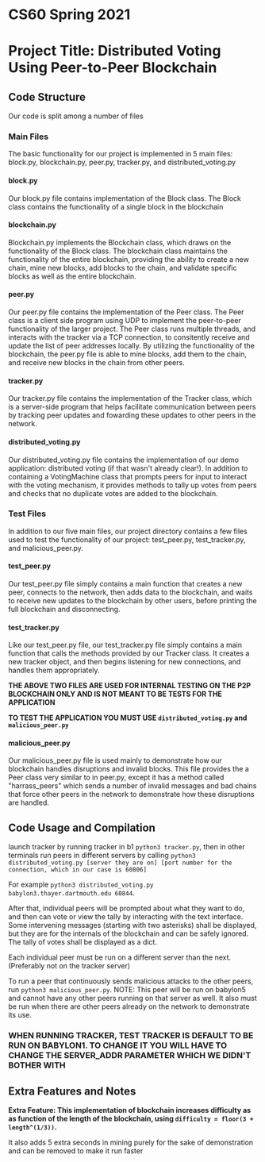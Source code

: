 # CS60 Spring 2021
# Project Title: Distributed Voting Using Peer-to-Peer Blockchain

## Code Structure

Our code is split among a number of files 

### Main Files

The basic functionality for our project is implemented in 5 main files: block.py, blockchain.py, peer.py, tracker.py, and distributed_voting.py

#### block.py

Our block.py file contains implementation of the Block class. The Block class contains the functionality of a single block in the blockchain

#### blockchain.py

Blockchain.py implements the Blockchain class, which draws on the functionality of the Block class. The blockchain class maintains the functionality of the entire blockchain, providing the ability to create a new chain, mine new blocks, add blocks to the chain, and validate specific blocks as well as the entire blockchain.

#### peer.py

Our peer.py file contains the implementation of the Peer class. The Peer class is a client side program using UDP to implement the peer-to-peer functionality of the larger project. The Peer class runs multiple threads, and interacts with the tracker via a TCP connection, to consitently receive and update the list of peer addresses locally. By utilizing the functionality of the blockchain, the peer.py file is able to mine blocks, add them to the chain, and receive new blocks in the chain from other peers.

#### tracker.py

Our tracker.py file contains the implementation of the Tracker class, which is a server-side program that helps facilitate communication between peers by tracking peer updates and fowarding these updates to other peers in the network.

#### distributed_voting.py

Our distributed_voting.py file contains the implementation of our demo application: distributed voting (if that wasn't already clear!). In addition to containing a VotingMachine class that prompts peers for input to interact with the voting mechanism, it provides methods to tally up votes from peers and checks that no duplicate votes are added to the blockchain.

### Test Files

In addition to our five main files, our project directory contains a few files used to test the functionality of our project: test_peer.py, test_tracker.py, and malicious_peer.py.

#### test_peer.py

Our test_peer.py file simply contains a main function that creates a new peer, connects to the network, then adds data to the blockchain, and waits to receive new updates to the blockchain by other users, before printing the full blockchain and disconnecting.

#### test_tracker.py

Like our test_peer.py file, our test_tracker.py file simply contains a main function that calls the methods provided by our Tracker class. It creates a new tracker object, and then begins listening for new connections, and handles them appropriately.

**THE ABOVE TWO FILES ARE USED FOR INTERNAL TESTING ON THE P2P BLOCKCHAIN ONLY AND IS NOT MEANT TO BE TESTS FOR THE APPLICATION**

**TO TEST THE APPLICATION YOU MUST USE `distributed_voting.py` and `malicious_peer.py`**

#### malicious_peer.py

Our malicious_peer.py file is used mainly to demonstrate how our blockchain handles disruptions and invalid blocks. This file provides the a Peer class very similar to in peer.py, except it has a method called "harrass_peers" which sends a number of invalid messages and bad chains that force other peers in the network to demonstrate how these disruptions are handled.

## Code Usage and Compilation

launch tracker by running tracker in b1 ```python3 tracker.py```, then in other terminals run peers in different servers by calling ```python3 distributed_voting.py [server they are on] [port number for the connection, which in our case is 60806]```

For example `python3 distributed_voting.py babylon3.thayer.dartmouth.edu 60844`.

After that, individual peers will be prompted about what they want to do, and then can vote or view the tally by interacting with the text interface. 
Some intervening messages (starting with two asterisks) shall be displayed, but they are for the internals of the blockchain and can be safely ignored. The tally of votes shall be displayed as a dict.

Each individual peer must be run on a different server than the next. (Preferably not on the tracker server)

To run a peer that continuously sends malicious attacks to the other peers, run ```python3 malicious_peer.py```. NOTE: This peer will be run on babylon5 and cannot have any other peers running on that server as well. It also must be run when there are other peers already on the network to demonstrate its use.

### WHEN RUNNING TRACKER, TEST TRACKER IS DEFAULT TO BE RUN ON BABYLON1. TO CHANGE IT YOU WILL HAVE TO CHANGE THE SERVER_ADDR PARAMETER WHICH WE DIDN'T BOTHER WITH

## Extra Features and Notes

**Extra Feature: This implementation of blockchain increases difficulty as as function of the length of the blockchain, using `difficulty = floor(3 + length^(1/3))`.**

It also adds 5 extra seconds in mining purely for the sake of demonstration and can be removed to make it run faster
